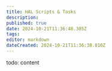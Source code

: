 ```yaml
---
title: HAL Scripts & Tasks
description: 
published: true
date: 2024-10-21T11:36:48.305Z
tags: 
editor: markdown
dateCreated: 2024-10-21T11:36:38.810Z
---
```


todo: content